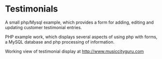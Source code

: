 Testimonials
=============
A small php/Mysql example, which provides a form for adding, editing and updating customer testimonial entries.

PHP example work, which displays several aspects of using php with forms, a MySQL database and php processing of information.


Working view of testimonial display at http://www.musiccityguru.com

